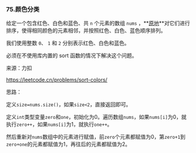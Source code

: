 ### 75.颜色分类

给定一个包含红色、白色和蓝色、共 `n` 个元素的数组 `nums` ，**[原地](https://baike.baidu.com/item/原地算法)**对它们进行排序，使得相同颜色的元素相邻，并按照红色、白色、蓝色顺序排列。

我们使用整数 `0`、 `1` 和 `2` 分别表示红色、白色和蓝色。



必须在不使用库内置的 sort 函数的情况下解决这个问题。

来源：力扣

https://leetcode.cn/problems/sort-colors/



思路：

​		定义`size=nums.size()`，如果`size<2`，直接返回即可。

​		定义`int`类型变量`zero`和`one`，初始化为0。遍历数组`nums`，如果`nums[i]`为0，就执行`zero++`，如果`nums[i]`为1，就执行`one++`。

​		然后重新对`nums`数组中的元素进行赋值，前`zero`个元素都赋值为0，第`zero+1`到`zero+one`的元素都赋值为1，再往后的元素都赋值为2。